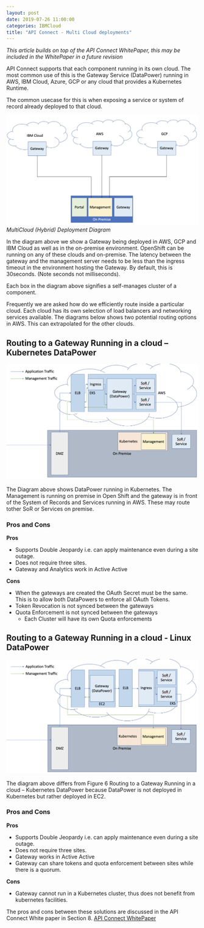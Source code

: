 ```yaml
---
layout: post
date: 2019-07-26 11:00:00
categories: IBMCloud
title: "API Connect - Multi Cloud deployments"
---
```




*This article builds on top of the API Connect WhitePaper, this may be included in the WhitePaper in a future revision*

API Connect supports that each component running in its own cloud. The most common use of this is the Gateway Service (DataPower) running in AWS, IBM Cloud, Azure, GCP or any cloud that provides a Kubernetes Runtime.



The common usecase for this is when exposing a service or system of record already deployed to that cloud.

![](/images/2019-07-03-multicloud-1.png)
*MultiCloud (Hybrid) Deployment Diagram*

In the diagram above we show a Gateway being deployed in AWS, GCP and IBM Cloud as well as in the on-premise environment. OpenShift can be running on any of these clouds and on-premise.  The latency between the gateway and the management server needs to be less than the ingress timeout in the environment hosting the Gateway. By default, this is 30seconds. (Note seconds not milliseconds).

Each box in the diagram above signifies a self-manages cluster of a component.

Frequently we  are asked how do we efficiently route inside a particular cloud. Each cloud has its own selection of load balancers and networking services available.
The diagrams below shows two potential routing options in AWS. This can extrapolated for the other clouds.

## Routing to a Gateway Running in a cloud – Kubernetes DataPower
![](/images/2019-07-03-multicloud-2.png)



The Diagram above shows DataPower running in Kubernetes. The Management is running on premise in Open Shift and the gateway is in front of the System of Records and Services running in AWS. These may route tother SoR or Services on premise.

### Pros and Cons
**Pros**
* Supports Double Jeopardy i.e. can apply maintenance even during a site outage.
* Does not require three sites.
* Gateway and Analytics work in Active Active

**Cons**
* When the gateways are created the OAuth Secret must be the same. This is to allow both DataPowers to enforce all OAuth Tokens.
* Token Revocation is not synced between the gateways
* Quota Enforcement is not synced between the gateways
  *	Each Cluster will have its own Quota enforcements


## Routing to a Gateway Running in a cloud - Linux DataPower
![](/images/2019-07-03-multicloud-3.png)


The diagram above differs from Figure 6 Routing to a Gateway Running in a cloud – Kubernetes DataPower because DataPower is not deployed in Kubernetes but rather deployed in EC2.


### Pros and Cons
**Pros**
* Supports Double Jeopardy i.e. can apply maintenance even during a site outage.
* Does not require three sites.
* Gateway works in Active Active
* Gateway can share tokens and quota enforcement between sites while there is a quorum.

**Cons**
* Gateway cannot run in a Kubernetes cluster, thus does not benefit from kubernetes facilities.

The pros and cons between these solutions are discussed in the API Connect White paper in Section 8. [API Connect WhitePaper](https://www.ibm.com/downloads/cas/30YERA2R)
